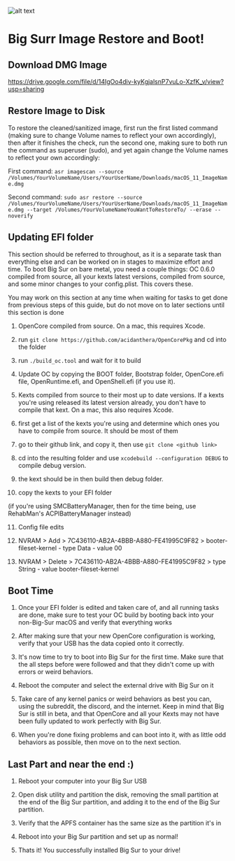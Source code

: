 ![alt text](https://i.imgur.com/RsQRjfy.png)
# Big Surr Image Restore and Boot!


## Download DMG Image

https://drive.google.com/file/d/14IgOo4div-kyKgjalsnP7vuLo-XzfK_v/view?usp=sharing





## Restore Image to Disk 


To restore the cleaned/sanitized image, first run the first listed command (making sure to change Volume names to reflect your own accordingly), then after it finishes the check, run the second one, making sure to both run the command as superuser (sudo), and yet again change the Volume names to reflect your own accordingly:

First command: `asr imagescan --source /Volumes/YourVolumeName/Users/YourUserName/Downloads/macOS_11_ImageName.dmg`

Second command: `sudo asr restore --source /Volumes/YourVolumeName/Users/YourUserName/Downloads/macOS_11_ImageName.dmg --target /Volumes/YourVolumeNameYouWantToRestoreTo/ --erase --noverify`


## Updating EFI folder


This section should be referred to throughout, as it is a separate task than everything else and can be worked on in stages to maximize effort and time. To boot Big Sur on bare metal, you need a couple things: OC 0.6.0 compiled from source, all your kexts latest versions, compiled from source, and some minor changes to your config.plist. This covers these.

You may work on this section at any time when waiting for tasks to get done from previous steps of this guide, but do not move on to later sections until this section is done

1. OpenCore compiled from source. On a mac, this requires Xcode. 

2. run `git clone https://github.com/acidanthera/OpenCorePkg` and cd into the folder

3. run `./build_oc.tool` and wait for it to build

4. Update OC by copying the BOOT folder, Bootstrap folder, OpenCore.efi file, OpenRuntime.efi, and OpenShell.efi (if you use it). 

5. Kexts compiled from source to their most up to date versions. If a kexts you're using released its latest version already, you don't have to compile that kext. On a mac, this also requires Xcode.

6. first get a list of the kexts you're using and determine which ones you have to compile from source. It should be most of them

7. go to their github link, and copy it, then use `git clone <github link>` 

8. cd into the resulting folder and use `xcodebuild --configuration DEBUG` to compile debug version.

9. the kext should be in then build then debug folder.

10. copy the kexts to your EFI folder

(if you're using SMCBatteryManager, then for the time being, use RehabMan's ACPIBatteryManager instead)

11. Config file edits

12. NVRAM > Add > 7C436110-AB2A-4BBB-A880-FE41995C9F82 > booter-fileset-kernel - type Data - value 00

13. NVRAM > Delete > 7C436110-AB2A-4BBB-A880-FE41995C9F82 > type String - value booter-fileset-kernel


## Boot Time


1. Once your EFI folder is edited and taken care of, and all running tasks are done, make sure to test your OC build by booting back into your non-Big-Sur macOS and verify that everything works

2. After making sure that your new OpenCore configuration is working, verify that your USB has the data copied onto it correctly.

3. It's now time to try to boot into Big Sur for the first time. Make sure that the all steps before were followed and that they didn't come up with errors or weird behaviors.

4. Reboot the computer and select the external drive with Big Sur on it

5. Take care of any kernel panics or weird behaviors as best you can, using the subreddit, the discord, and the internet. Keep in mind that Big Sur is still in beta, and that OpenCore and all your Kexts may not have been fully updated to work perfectly with Big Sur.

6. When you're done fixing problems and can boot into it, with as little odd behaviors as possible, then move on to the next section.



## Last Part and near the end :)

1. Reboot your computer into your Big Sur USB

2. Open disk utility and partition the disk, removing the small partition at the end of the Big Sur partition, and adding it to the end of the Big Sur partition. 

3. Verify that the APFS container has the same size as the partition it's in

4. Reboot into your Big Sur partition and set up as normal!

5. Thats it! You successfully installed Big Sur to your drive!

